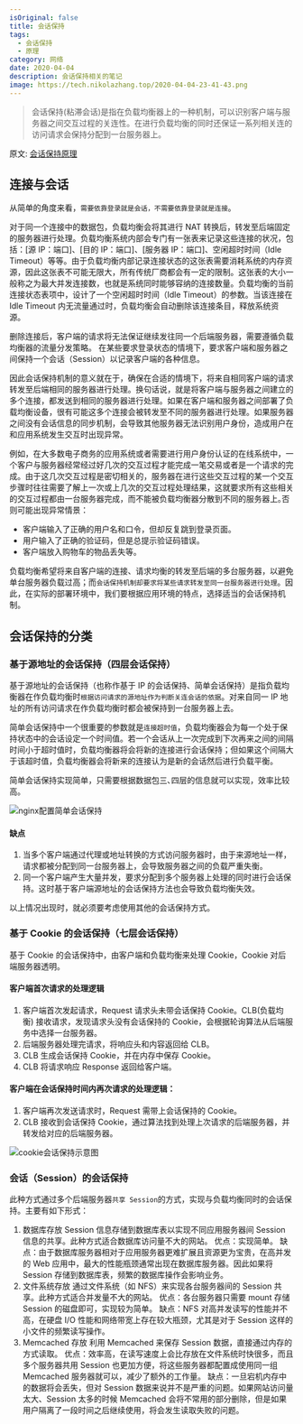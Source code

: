```yaml
---
isOriginal: false
title: 会话保持
tags:
  - 会话保持
  - 原理
category: 网络
date: 2020-04-04
description: 会话保持相关的笔记
image: https://tech.nikolazhang.top/2020-04-04-23-41-43.png
---
```


> 会话保持(粘滞会话)是指在负载均衡器上的一种机制，可以识别客户端与服务器之间交互过程的关连性。在进行负载均衡的同时还保证一系列相关连的访问请求会保持分配到一台服务器上｡

原文: [会话保持原理](https://cloud.tencent.com/document/product/214/2736)

## 连接与会话

从简单的角度来看，`需要依靠登录就是会话，不需要依靠登录就是连接`。

对于同一个连接中的数据包，负载均衡会将其进行 NAT 转换后，转发至后端固定的服务器进行处理。负载均衡系统内部会专门有一张表来记录这些连接的状况，包括：[源 IP：端口]、[目的 IP：端口]、[服务器 IP：端口]、空闲超时时间（Idle Timeout）等等。由于负载均衡内部记录连接状态的这张表需要消耗系统的内存资源，因此这张表不可能无限大，所有传统厂商都会有一定的限制。这张表的大小一般称之为最大并发连接数，也就是系统同时能够容纳的连接数量。负载均衡的当前连接状态表项中，设计了一个空闲超时时间（Idle Timeout）的参数。当该连接在 Idle Timeout 内无流量通过时，负载均衡会自动删除该连接条目，释放系统资源。

删除连接后，客户端的请求将无法保证继续发往同一个后端服务器，需要遵循负载均衡器的流量分发策略。
在某些要求登录状态的情境下，要求客户端和服务器之间保持一个会话（Session）以记录客户端的各种信息。

因此会话保持机制的意义就在于，确保在合适的情境下，将来自相同客户端的请求转发至后端相同的服务器进行处理。换句话说，就是将客户端与服务器之间建立的多个连接，都发送到相同的服务器进行处理。如果在客户端和服务器之间部署了负载均衡设备，很有可能这多个连接会被转发至不同的服务器进行处理。如果服务器之间没有会话信息的同步机制，会导致其他服务器无法识别用户身份，造成用户在和应用系统发生交互时出现异常。

例如，在大多数电子商务的应用系统或者需要进行用户身份认证的在线系统中，一个客户与服务器经常经过好几次的交互过程才能完成一笔交易或者是一个请求的完成。由于这几次交互过程是密切相关的，服务器在进行这些交互过程的某一个交互步骤时往往需要了解上一次或上几次的交互过程处理结果，这就要求所有这些相关的交互过程都由一台服务器完成，而不能被负载均衡器分散到不同的服务器上｡否则可能出现异常情景：

- 客户端输入了正确的用户名和口令，但却反复跳到登录页面。
- 用户输入了正确的验证码，但是总提示验证码错误。
- 客户端放入购物车的物品丢失等。

负载均衡希望将来自客户端的连接、请求均衡的转发至后端的多台服务器，以避免单台服务器负载过高；而`会话保持机制却要求将某些请求转发至同一台服务器进行处理`。因此，在实际的部署环境中，我们要根据应用环境的特点，选择适当的会话保持机制。

## 会话保持的分类

### 基于源地址的会话保持（四层会话保持）

基于源地址的会话保持（也称作基于 IP 的会话保持、简单会话保持）是指负载均衡器在作负载均衡时`根据访问请求的源地址作为判断关连会话的依据`。对来自同一 IP 地址的所有访问请求在作负载均衡时都会被保持到一台服务器上去｡

简单会话保持中一个很重要的参数就是`连接超时值`，负载均衡器会为每一个处于保持状态中的会话设定一个时间值。若一个会话从上一次完成到下次再来之间的间隔时间小于超时值时，负载均衡器将会将新的连接进行会话保持；但如果这个间隔大于该超时值，负载均衡器会将新来的连接认为是新的会话然后进行负载平衡。

简单会话保持实现简单，只需要根据数据包三､四层的信息就可以实现，效率比较高｡

![nginx配置简单会话保持](https://main.qcloudimg.com/raw/3134cb8bc70377014a387bd72a7499cf.png)

#### 缺点

1. 当多个客户端通过代理或地址转换的方式访问服务器时，由于来源地址一样，请求都被分配到同一台服务器上，会导致服务器之间的负载严重失衡。
2. 同一个客户端产生大量并发，要求分配到多个服务器上处理的同时进行会话保持。这时基于客户端源地址的会话保持方法也会导致负载均衡失效。

以上情况出现时，就必须要考虑使用其他的会话保持方式。

### 基于 Cookie 的会话保持（七层会话保持）

基于 Cookie 的会话保持中，由客户端和负载均衡来处理 Cookie，Cookie 对后端服务器透明。

#### 客户端首次请求的处理逻辑

1. 客户端首次发起请求，Request 请求头未带会话保持 Cookie。CLB(负载均衡) 接收请求，发现请求头没有会话保持的 Cookie，会根据轮询算法从后端服务中选择一台服务器。
2. 后端服务器处理完请求，将响应头和内容返回给 CLB。
3. CLB 生成会话保持 Cookie，并在内存中保存 Cookie。
4. CLB 将请求响应 Response 返回给客户端。

#### 客户端在会话保持时间内再次请求的处理逻辑：

1. 客户端再次发送请求时，Request 需带上会话保持的 Cookie。
2. CLB 接收到会话保持 Cookie，通过算法找到处理上次请求的后端服务器，并转发给对应的后端服务器。

![cookie会话保持示意图](https://main.qcloudimg.com/raw/b0dd9f7c679a63342cf176672adee688.png)

### 会话（Session）的会话保持

此种方式通过多个后端服务器`共享 Session`的方式，实现与负载均衡同时的会话保持。主要有如下形式：

1. 数据库存放
  Session 信息存储到数据库表以实现不同应用服务器间 Session 信息的共享。此种方式适合数据库访问量不大的网站。
  优点：实现简单。
  缺点：由于数据库服务器相对于应用服务器更难扩展且资源更为宝贵，在高并发的 Web 应用中，最大的性能瓶颈通常出现在数据库服务器。因此如果将 Session 存储到数据库表，频繁的数据库操作会影响业务。
2. 文件系统存放
  通过文件系统（如 NFS）来实现各台服务器间的 Session 共享。此种方式适合并发量不大的网站。
  优点：各台服务器只需要 mount 存储 Session 的磁盘即可，实现较为简单。
  缺点：NFS 对高并发读写的性能并不高，在硬盘 I/O 性能和网络带宽上存在较大瓶颈，尤其是对于 Session 这样的小文件的频繁读写操作。
3. Memcached 存放
  利用 Memcached 来保存 Session 数据，直接通过内存的方式读取。
  优点：效率高，在读写速度上会比存放在文件系统时快很多，而且多个服务器共用 Session 也更加方便，将这些服务器都配置成使用同一组 Memcached 服务器就可以，减少了额外的工作量。
  缺点：一旦宕机内存中的数据将会丢失，但对 Session 数据来说并不是严重的问题。如果网站访问量太大、Session 太多的时候 Memcached 会将不常用的部分删除，但是如果用户隔离了一段时间之后继续使用，将会发生读取失败的问题。
